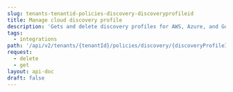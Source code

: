 ```yaml
---
slug: tenants-tenantid-policies-discovery-discoveryprofileid
title: Manage cloud discovery profile
description: 'Gets and delete discovery profiles for AWS, Azure, and Google.'
tags:
  - integrations
path: '/api/v2/tenants/{tenantId}/policies/discovery/{discoveryProfileId}'
request:
  - delete
  - get
layout: api-doc
draft: false
---
```

